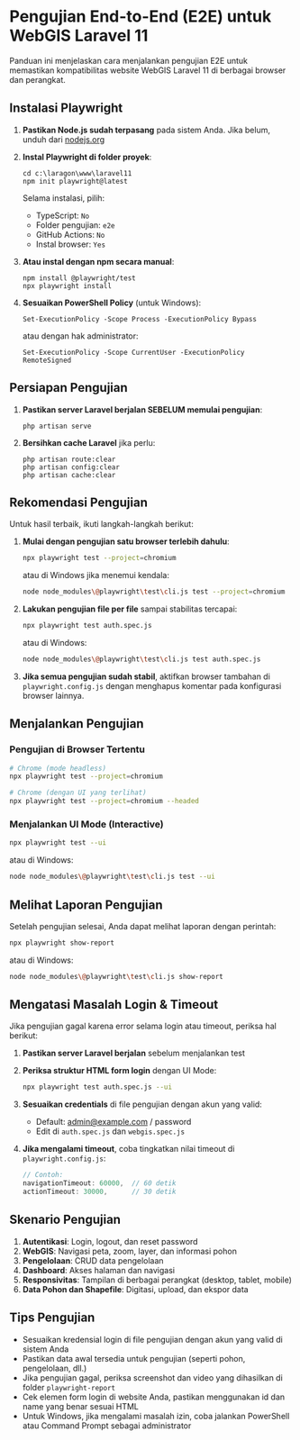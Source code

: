 # Pengujian End-to-End (E2E) untuk WebGIS Laravel 11

Panduan ini menjelaskan cara menjalankan pengujian E2E untuk memastikan kompatibilitas website WebGIS Laravel 11 di berbagai browser dan perangkat.

## Instalasi Playwright

1. **Pastikan Node.js sudah terpasang** pada sistem Anda. Jika belum, unduh dari [nodejs.org](https://nodejs.org/)

2. **Instal Playwright di folder proyek**:
   ```
   cd c:\laragon\www\laravel11
   npm init playwright@latest
   ```
   Selama instalasi, pilih:
   - TypeScript: `No`
   - Folder pengujian: `e2e`
   - GitHub Actions: `No`
   - Instal browser: `Yes`

3. **Atau instal dengan npm secara manual**:
   ```
   npm install @playwright/test
   npx playwright install
   ```

4. **Sesuaikan PowerShell Policy** (untuk Windows):
   ```
   Set-ExecutionPolicy -Scope Process -ExecutionPolicy Bypass
   ```
   atau dengan hak administrator:
   ```
   Set-ExecutionPolicy -Scope CurrentUser -ExecutionPolicy RemoteSigned
   ```

## Persiapan Pengujian

1. **Pastikan server Laravel berjalan SEBELUM memulai pengujian**:
   ```
   php artisan serve
   ```

2. **Bersihkan cache Laravel** jika perlu:
   ```
   php artisan route:clear
   php artisan config:clear 
   php artisan cache:clear
   ```

## Rekomendasi Pengujian

Untuk hasil terbaik, ikuti langkah-langkah berikut:

1. **Mulai dengan pengujian satu browser terlebih dahulu**:
   ```bash
   npx playwright test --project=chromium
   ```
   atau di Windows jika menemui kendala:
   ```bash
   node node_modules\@playwright\test\cli.js test --project=chromium
   ```

2. **Lakukan pengujian file per file** sampai stabilitas tercapai:
   ```bash
   npx playwright test auth.spec.js
   ```
   atau di Windows:
   ```bash
   node node_modules\@playwright\test\cli.js test auth.spec.js
   ```

3. **Jika semua pengujian sudah stabil**, aktifkan browser tambahan di `playwright.config.js` dengan menghapus komentar pada konfigurasi browser lainnya.

## Menjalankan Pengujian

### Pengujian di Browser Tertentu

```bash
# Chrome (mode headless)
npx playwright test --project=chromium

# Chrome (dengan UI yang terlihat)
npx playwright test --project=chromium --headed
```

### Menjalankan UI Mode (Interactive)

```bash
npx playwright test --ui
```
atau di Windows:
```bash
node node_modules\@playwright\test\cli.js test --ui
```

## Melihat Laporan Pengujian

Setelah pengujian selesai, Anda dapat melihat laporan dengan perintah:

```bash
npx playwright show-report
```
atau di Windows:
```bash
node node_modules\@playwright\test\cli.js show-report
```

## Mengatasi Masalah Login & Timeout

Jika pengujian gagal karena error selama login atau timeout, periksa hal berikut:

1. **Pastikan server Laravel berjalan** sebelum menjalankan test
2. **Periksa struktur HTML form login** dengan UI Mode:
   ```bash
   npx playwright test auth.spec.js --ui
   ```
   
3. **Sesuaikan credentials** di file pengujian dengan akun yang valid:
   - Default: admin@example.com / password
   - Edit di `auth.spec.js` dan `webgis.spec.js`

4. **Jika mengalami timeout**, coba tingkatkan nilai timeout di `playwright.config.js`:
   ```javascript
   // Contoh:
   navigationTimeout: 60000,  // 60 detik
   actionTimeout: 30000,      // 30 detik 
   ```

## Skenario Pengujian

1. **Autentikasi**: Login, logout, dan reset password
2. **WebGIS**: Navigasi peta, zoom, layer, dan informasi pohon
3. **Pengelolaan**: CRUD data pengelolaan
4. **Dashboard**: Akses halaman dan navigasi
5. **Responsivitas**: Tampilan di berbagai perangkat (desktop, tablet, mobile)
6. **Data Pohon dan Shapefile**: Digitasi, upload, dan ekspor data

## Tips Pengujian

- Sesuaikan kredensial login di file pengujian dengan akun yang valid di sistem Anda
- Pastikan data awal tersedia untuk pengujian (seperti pohon, pengelolaan, dll.)
- Jika pengujian gagal, periksa screenshot dan video yang dihasilkan di folder `playwright-report`
- Cek elemen form login di website Anda, pastikan menggunakan id dan name yang benar sesuai HTML
- Untuk Windows, jika mengalami masalah izin, coba jalankan PowerShell atau Command Prompt sebagai administrator
